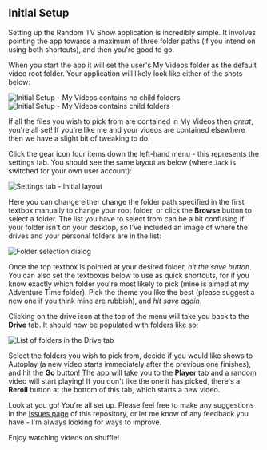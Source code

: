 ## Initial Setup

Setting up the Random TV Show application is incredibly simple. It involves pointing the app towards a maximum of three folder paths (if you intend on using both shortcuts), and then you're good to go.

When you start the app it will set the user's My Videos folder as the default video root folder. Your application will likely look like either of the shots below:

![Initial Setup - My Videos contains no child folders](Images/initial-screen-1.PNG)
![Initial Setup - My Videos contains child folders](Images/initial-screen-2.PNG)

If all the files you wish to pick from are contained in My Videos then *great*, you're all set! If you're like me and your videos are contained elsewhere then we have a slight bit of tweaking to do.

Click the gear icon four items down the left-hand menu - this represents the settings tab. You should see the same layout as below (where `Jack` is switched for your own user account):

![Settings tab - Initial layout](Images/settings-initial.PNG)

Here you can change either change the folder path specified in the first textbox manually to change your root folder, or click the **Browse** button to select a folder. The list you have to select from can be a bit confusing if your folder isn't on your desktop, so I've included an image of where the drives and your personal folders are in the list:

![Folder selection dialog](Images/select-folder.PNG)

Once the top textbox is pointed at your desired folder, *hit the save button*. You can also set the textboxes below to use as quick shortcuts, for if you know exactly which folder you're most likely to pick (mine is aimed at my Adventure Time folder). Pick the theme you like the best (please suggest a new one if you think mine are rubbish), and *hit save again*.

Clicking on the drive icon at the top of the menu will take you back to the **Drive** tab. It should now be populated with folders like so:

![List of folders in the Drive tab](Images/ready.PNG)

Select the folders you wish to pick from, decide if you would like shows to Autoplay (a new video starts immediately after the previous one finishes), and hit the **Go** button! The app will take you to the **Player** tab and a random video will start playing! If you don't like the one it has picked, there's a **Reroll** button at the bottom of this tab, which starts a new video.

Look at you go! You're all set up. Please feel free to make any suggestions in the [Issues page](https://github.com/JackEvans24/random-tv-show/issues) of this repository, or let me know of any feedback you have - I'm always looking for ways to improve. 

Enjoy watching videos on shuffle!
